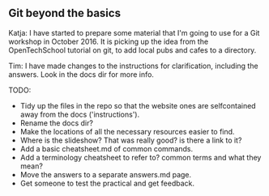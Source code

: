 ## Git beyond the basics

Katja: I have started to prepare some material that I'm going to use for a Git workshop in October 2016. It is picking up the idea from the OpenTechSchool tutorial on git, to add local pubs and cafes to a directory.

Tim: I have made changes to the instructions for clarification, including the answers. Look in the docs dir for more info. 

TODO: 
 - Tidy up the files in the repo so that the website ones are selfcontained away from the docs ('instructions'). 
 - Rename the docs dir?
 - Make the locations of all the necessary resources easier to find. 
 - Where is the slideshow? That was really good? is there a link to it?
 - Add a basic cheatsheet.md of common commands.
 - Add a terminology cheatsheet to refer to? common terms and what they mean?
 - Move the answers to a separate answers.md page.
 - Get someone to test the practical and get feedback.
